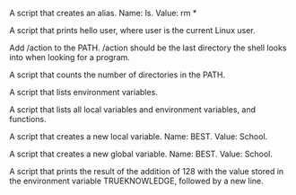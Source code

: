 A script that creates an alias. Name: ls. Value: rm *

A script that prints hello user, where user is the current Linux user.

Add /action to the PATH. /action should be the last directory the shell looks into when looking for a program.

A script that counts the number of directories in the PATH.

A script that lists environment variables.

A script that lists all local variables and environment variables, and functions.

A script that creates a new local variable. Name: BEST. Value: School.

A script that creates a new global variable. Name: BEST. Value: School.

A script that prints the result of the addition of 128 with the value stored in the environment variable TRUEKNOWLEDGE, followed by a new line.
